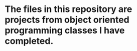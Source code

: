 # The files in this repository are projects from object oriented programming classes I have completed. 
